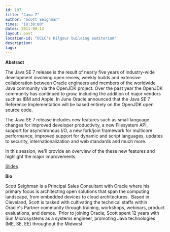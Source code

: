 ```yaml
---
id: 107
title: "Java 7"
author: "Scott Seighman"
times: "18:30:00"
dates: 2011-09-13
layout: post
location-id: "OCLC's Kilgour building auditorium"  
description: 
tags: 
---
```

 **Abstract**

The Java SE 7 release is the result of nearly five years of industry-wide development involving open review, weekly builds and extensive collaboration between Oracle engineers and members of the worldwide Java community via the OpenJDK project. Over the past year the OpenJDK community has continued to grow, including the addition of major vendors such as IBM and Apple. In June Oracle announced that the Java SE 7 Reference Implementation will be based entirely on the OpenJDK open source code.  
  
The Java SE 7 release includes new features such as small language changes for improved developer productivity, a new Filesystem API, support for asynchronous I/O, a new fork/join framework for multicore performance, improved support for dynamic and script languages, updates to security, internationalization and web standards and much more.  
  
In this session, we'll provide an overview of the these new features and highlight the major improvements.

[Slides](downloads/JavaSE7Update.pdf)

**Bio**

Scott Seighman is a Principal Sales Consultant with Oracle where his primary focus is architecting open solutions that span the computing landscape, from embedded devices to cloud architectures.&nbsp; Based in Cleveland, Scott is tasked with cultivating the technical staffs within Oracle's Partner community through training, workshops, webinars, product evaluations, and demos.&nbsp; Prior to joining Oracle, Scott spent 12 years with Sun Microsystems as a systems engineer, promoting Java technologies (ME, SE, EE) throughout the Midwest.

